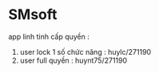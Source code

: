 # SMsoft
app linh tinh
cấp quyền :
 1. user lock 1 số chức năng : huylc/271190
 2. user full quyền : huynt75/271190

